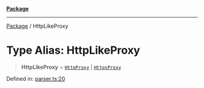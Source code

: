 [**Package**](../README.md)

***

[Package](../globals.md) / HttpLikeProxy

# Type Alias: HttpLikeProxy

> **HttpLikeProxy** = [`HttpProxy`](HttpProxy.md) \| [`HttpsProxy`](HttpsProxy.md)

Defined in: [parser.ts:20](https://github.com/AlexXanderGrib/proxy-master/blob/d9889b922817ac03c7a235b832a590a4ef34fb55/src/parser.ts#L20)
